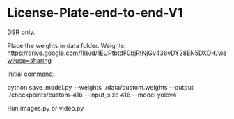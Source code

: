# License-Plate-end-to-end-V1
DSR only.

Place the weights in data folder. Weights: https://drive.google.com/file/d/1EUPtbtdF0bjRtNjGv436vDY28EN5DXDH/view?usp=sharing

Initial command. 

python save_model.py --weights ./data/custom.weights --output ./checkpoints/custom-416 --input_size 416 --model yolov4

Run images.py or video.py
